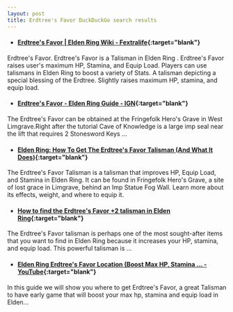 ```yaml
---
layout: post
title: Erdtree's Favor DuckDuckGo search results
---
```

* #### [Erdtree's Favor | Elden Ring Wiki - Fextralife](https://eldenring.wiki.fextralife.com/Erdtree's+Favor){:target="blank"}
Erdtree's Favor. Erdtree's Favor is a Talisman in Elden Ring . Erdtree's Favor raises user's maximum HP, Stamina, and Equip Load. Players can use talismans in Elden Ring to boost a variety of Stats. A talisman depicting a special blessing of the Erdtree. Slightly raises maximum HP, stamina, and equip load.
* #### [Erdtree's Favor - Elden Ring Guide - IGN](https://www.ign.com/wikis/elden-ring/Erdtree's_Favor){:target="blank"}
The Erdtree's Favor can be obtained at the Fringefolk Hero's Grave in West Limgrave.Right after the tutorial Cave of Knowledge is a large imp seal near the lift that requires 2 Stonesword Keys ...
* #### [Elden Ring: How To Get The Erdtree's Favor Talisman (And What It Does)](https://gamerant.com/elden-ring-erdtrees-favor-hp-equip-load-stamina-talisman-guide/){:target="blank"}
The Erdtree's Favor Talisman is a talisman that improves HP, Equip Load, and Stamina in Elden Ring. It can be found in Fringefolk Hero's Grave, a site of lost grace in Limgrave, behind an Imp Statue Fog Wall. Learn more about its effects, weight, and where to equip it.
* #### [How to find the Erdtree's Favor +2 talisman in Elden Ring](https://www.gamepur.com/guides/where-to-find-the-erdtrees-favor-2-talisman-in-elden-ring){:target="blank"}
The Erdtree's Favor talisman is perhaps one of the most sought-after items that you want to find in Elden Ring because it increases your HP, stamina, and equip load. This powerful talisman is ...
* #### [Elden Ring Erdtree's Favor Location (Boost Max HP, Stamina ... - YouTube](https://www.youtube.com/watch?v=XgpG5PaEvlI){:target="blank"}
In this guide we will show you where to get Erdtree's Favor, a great Talisman to have early game that will boost your max hp, stamina and equip load in Elden...
